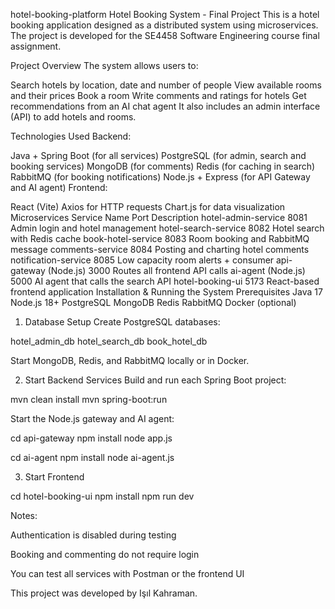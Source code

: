 hotel-booking-platform
Hotel Booking System - Final Project
This is a hotel booking application designed as a distributed system using microservices. The project is developed for the SE4458 Software Engineering course final assignment.

Project Overview
The system allows users to:

Search hotels by location, date and number of people
View available rooms and their prices
Book a room
Write comments and ratings for hotels
Get recommendations from an AI chat agent
It also includes an admin interface (API) to add hotels and rooms.

Technologies Used
Backend:

Java + Spring Boot (for all services)
PostgreSQL (for admin, search and booking services)
MongoDB (for comments)
Redis (for caching in search)
RabbitMQ (for booking notifications)
Node.js + Express (for API Gateway and AI agent)
Frontend:

React (Vite)
Axios for HTTP requests
Chart.js for data visualization
Microservices
Service Name	Port	Description
hotel-admin-service	8081	Admin login and hotel management
hotel-search-service	8082	Hotel search with Redis cache
book-hotel-service	8083	Room booking and RabbitMQ message
comments-service	8084	Posting and charting hotel comments
notification-service	8085	Low capacity room alerts + consumer
api-gateway (Node.js)	3000	Routes all frontend API calls
ai-agent (Node.js)	5000	AI agent that calls the search API
hotel-booking-ui	5173	React-based frontend application
Installation & Running the System
Prerequisites
Java 17
Node.js 18+
PostgreSQL
MongoDB
Redis
RabbitMQ
Docker (optional)
1. Database Setup
Create PostgreSQL databases:

hotel_admin_db hotel_search_db book_hotel_db

Start MongoDB, Redis, and RabbitMQ locally or in Docker.

2. Start Backend Services
Build and run each Spring Boot project:

mvn clean install
mvn spring-boot:run

Start the Node.js gateway and AI agent:

cd api-gateway
npm install
node app.js

cd ai-agent
npm install
node ai-agent.js

3. Start Frontend

cd hotel-booking-ui
npm install
npm run dev

Notes:

Authentication is disabled during testing

Booking and commenting do not require login

You can test all services with Postman or the frontend UI


This project was developed by Işıl Kahraman.
